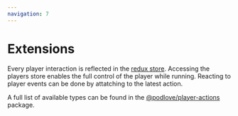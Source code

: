 ```yaml
---
navigation: 7
---
```


# Extensions

Every player interaction is reflected in the [redux store](http://redux.js.org/docs/api/Store.html).
Accessing the players store enables the full control of the player while running. Reacting to player events can be done by attatching to the latest action. 

A full list of available types can be found in the [@podlove/player-actions](https://github.com/podlove/podlove-ui/blob/development/packages/player/actions/types.js) package. 

<store />
